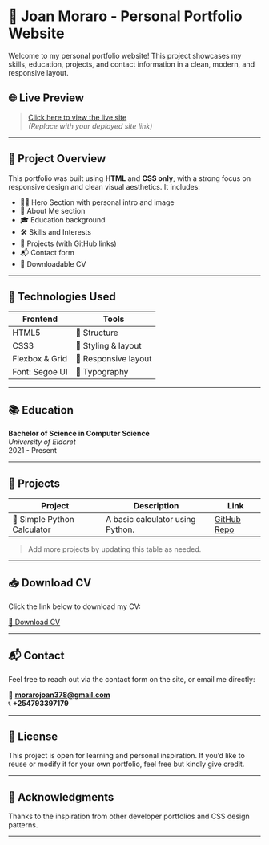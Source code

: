 # 🎨 Joan Moraro - Personal Portfolio Website

Welcome to my personal portfolio website! This project showcases my skills, education, projects, and contact information in a clean, modern, and responsive layout.

## 🌐 Live Preview

> [Click here to view the live site](#)  
> _(Replace with your deployed site link)_

---

## 📁 Project Overview

This portfolio was built using **HTML** and **CSS only**, with a strong focus on responsive design and clean visual aesthetics. It includes:

- 🧑‍💻 Hero Section with personal intro and image  
- 🧾 About Me section  
- 🎓 Education background  
- 🛠️ Skills and Interests  
- 💼 Projects (with GitHub links)  
- 📬 Contact form  
- 📄 Downloadable CV

---

## 🔧 Technologies Used

| Frontend | Tools |
|----------|-------|
| HTML5    | 🧱 Structure |
| CSS3     | 🎨 Styling & layout |
| Flexbox & Grid | 🧭 Responsive layout |
| Font: Segoe UI | 📝 Typography |

---

## 📚 Education

**Bachelor of Science in Computer Science**  
_University of Eldoret_  
2021 - Present

---

## 💼 Projects

| Project | Description | Link |
|--------|-------------|------|
| 🧮 Simple Python Calculator | A basic calculator using Python. | [GitHub Repo](https://github.com/JoanMoraro/Assignment2) |

> Add more projects by updating this table as needed.

---

## 📥 Download CV

Click the link below to download my CV:

[📄 Download CV](resume.pdf)

---

## 📬 Contact

Feel free to reach out via the contact form on the site, or email me directly:

📧 **morarojoan378@gmail.com**  
📞 **+254793397179**

---

## 📝 License

This project is open for learning and personal inspiration. If you’d like to reuse or modify it for your own portfolio, feel free but kindly give credit.

---

## 🙌 Acknowledgments

Thanks to the inspiration from other developer portfolios and CSS design patterns.

---


